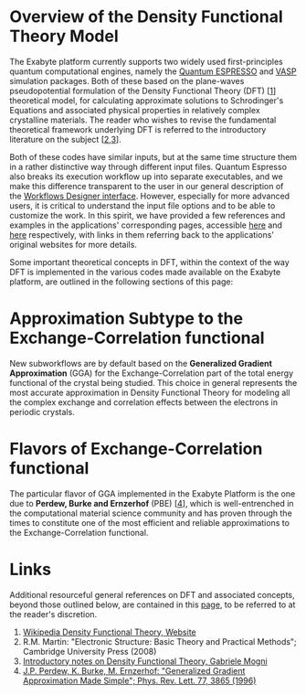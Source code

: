 # Overview of the Density Functional Theory Model
 
The Exabyte platform currently supports two widely used first-principles quantum computational engines, namely the [Quantum ESPRESSO](/applications/quantum-espresso.md) and [VASP](/applications/vasp.md) simulation packages. Both of these based on the plane-waves pseudopotential formulation of the Density Functional Theory (DFT) [[1](#links)] theoretical model, for calculating approximate solutions to Schrodinger's Equations and associated physical properties in relatively complex crystalline materials. The reader who wishes to revise the fundamental theoretical framework underlying DFT is referred to the introductory literature on the subject [[2,3](#links)]. 

Both of these codes have similar inputs, but at the same time structure them in a rather distinctive way through different input files. Quantum Espresso also breaks its execution workflow up into separate executables, and we make this difference transparent to the user in our general description of the [Workflows Designer interface](/workflow-designer/subworkflow-editor/intro.md).  However, especially for more advanced users, it is critical to understand the input file options and to be able to customize the work.  In this spirit, we have provided a few references and examples in the applications' corresponding pages, accessible [here](/applications/quantum-espresso.md) and [here](/applications/vasp.md) respectively, with links in them referring back to the applications' original websites for more details.

Some important theoretical concepts in DFT, within the context of the way DFT is implemented in the various codes made available on the Exabyte platform, are outlined in the following sections of this page:

# Approximation Subtype to the Exchange-Correlation functional

New subworkflows are by default based on the **Generalized Gradient Approximation** (GGA) for the Exchange-Correlation part of the total energy functional of the crystal being studied. This choice in general represents the most accurate approximation in Density Functional Theory for modeling all the complex exchange and correlation effects between the electrons in periodic crystals. 

# Flavors of Exchange-Correlation functional

The particular flavor of GGA implemented in the Exabyte Platform is the one due to **Perdew, Burke and Ernzerhof** (PBE) [[4](#links)], which is well-entrenched in the computational material science community and has proven through the times to constitute one of the most efficient and reliable approximations to the Exchange-Correlation functional.  

# Links

Additional resourceful general references on DFT and associated concepts, beyond those outlined below, are contained in this [page](references.md), to be referred to at the reader's discretion.

1. [Wikipedia Density Functional Theory, Website](https://en.wikipedia.org/wiki/Density_functional_theory)
2. R.M. Martin: "Electronic Structure: Basic Theory and Practical Methods"; Cambridge University Press (2008)
3. [Introductory notes on Density Functional Theory, Gabriele Mogni](https://docs.wixstatic.com/ugd/02c77e_67682e5712b14fbaa8acc70d2021dd29.pdf)
4. [J.P. Perdew, K. Burke, M. Ernzerhof: "Generalized Gradient Approximation Made Simple"; Phys. Rev. Lett. 77, 3865 (1996)](https://users.wfu.edu/natalie/s11phy752/lecturenote/PhysRevLett.77.3865.pdf)


